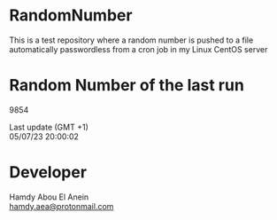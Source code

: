 # RandomNumber    
This is a test repository where a random number is pushed to a file automatically passwordless from a cron job in my Linux CentOS server    
# Random Number of the last run   
9854
      
Last update (GMT +1)    
05/07/23 20:00:02
# Developer    
Hamdy Abou El Anein   
hamdy.aea@protonmail.com
